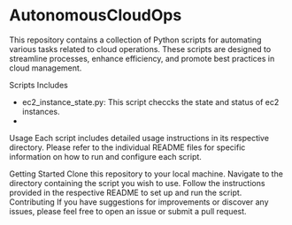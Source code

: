# AutonomousCloudOps
This repository contains a collection of Python scripts for automating various tasks related to cloud operations. These scripts are designed to streamline processes, enhance efficiency, and promote best practices in cloud management.

Scripts Includes
- ec2_instance_state.py: This script checcks the state and status of ec2 instances.
- 



Usage
Each script includes detailed usage instructions in its respective directory. Please refer to the individual README files for specific information on how to run and configure each script.

Getting Started
Clone this repository to your local machine.
Navigate to the directory containing the script you wish to use.
Follow the instructions provided in the respective README to set up and run the script.
Contributing
If you have suggestions for improvements or discover any issues, please feel free to open an issue or submit a pull request.
